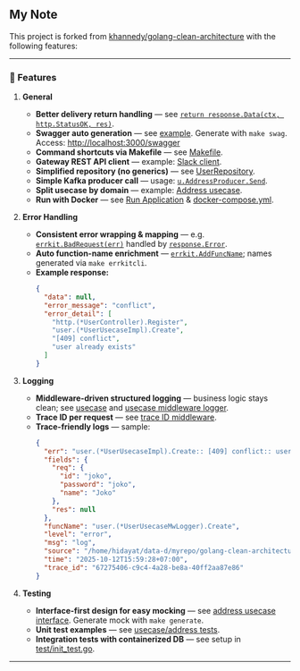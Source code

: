 ## My Note

This project is forked from [khannedy/golang-clean-architecture](https://github.com/khannedy/golang-clean-architecture) with the following features:

---

### 🚀 Features

1. **General**
   - **Better delivery return handling** — see [`return response.Data(ctx, http.StatusOK, res)`](internal/delivery/http/address_controller.go).
   - **Swagger auto generation** — see [example](internal/delivery/http/address_controller.go). Generate with `make swag`. Access: [http://localhost:3000/swagger](http://localhost:3000/swagger)
   - **Command shortcuts via Makefile** — see [Makefile](Makefile).
   - **Gateway REST API client** — example: [Slack client](internal/gateway/rest/slack_client.go).
   - **Simplified repository (no generics)** — see [UserRepository](internal/repository/user_repository.go).
   - **Simple Kafka producer call** — usage: [`u.AddressProducer.Send`](internal/usecase/address/create.go).
   - **Split usecase by domain** — example: [Address usecase](internal/usecase/address).
   - **Run with Docker** — see [Run Application](#run-application) & [docker-compose.yml](docker-compose.yml).

2. **Error Handling**
   - **Consistent error wrapping & mapping** — e.g. [`errkit.BadRequest(err)`](internal/usecase/address/create.go) handled by [`response.Error`](internal/config/fiber.go).
   - **Auto function-name enrichment** — [`errkit.AddFuncName`](internal/usecase/address/create.go); names generated via `make errkitcli`.
   - **Example response:**
     ```json
     {
       "data": null,
       "error_message": "conflict",
       "error_detail": [
         "http.(*UserController).Register",
         "user.(*UserUsecaseImpl).Create",
         "[409] conflict",
         "user already exists"
       ]
     }
     ```

3. **Logging**
   - **Middleware-driven structured logging** — business logic stays clean; see [usecase](internal/usecase/address/create.go) and [usecase middleware logger](internal/usecase/address/address_usecase_mw_logger.go).
   - **Trace ID per request** — see [trace ID middleware](internal/delivery/http/middleware/trace_id_middleware.go).
   - **Trace-friendly logs** — sample:
     ```json
     {
       "err": "user.(*UserUsecaseImpl).Create:: [409] conflict:: user already exists",
       "fields": {
         "req": {
           "id": "joko",
           "password": "joko",
           "name": "Joko"
         },
         "res": null
       },
       "funcName": "user.(*UserUsecaseMwLogger).Create",
       "level": "error",
       "msg": "log",
       "source": "/home/hidayat/data-d/myrepo/golang-clean-architecture/internal/usecase/user/user_usecase_mw_logger.go:30",
       "time": "2025-10-12T15:59:28+07:00",
       "trace_id": "67275406-c9c4-4a28-be8a-40ff2aa87e86"
     }
     ```

4. **Testing**
   - **Interface-first design for easy mocking** — see [address usecase interface](internal/usecase/address/address_usecase.go). Generate mock with `make generate`.
   - **Unit test examples** — see [usecase/address tests](internal/usecase/address).
   - **Integration tests with containerized DB** — see setup in [test/init_test.go](test/init_test.go).

---